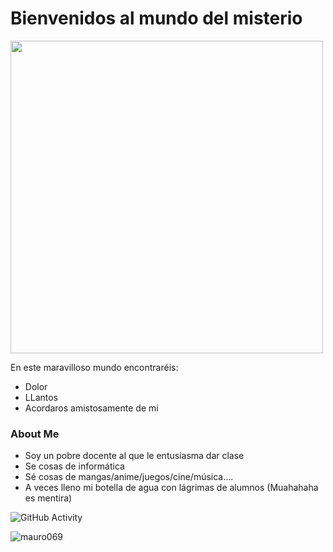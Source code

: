 <h1>Bienvenidos al mundo del misterio</h1>
<img src="https://static.wikia.nocookie.net/thomasysusamigosespanol/images/e/ea/LasMinasdelMisteriopromo.jpg/revision/latest?cb=20191004132131&path-prefix=es" width="500px">

<p>En este maravilloso mundo encontraréis:</p>

<ul>
  <li>Dolor</li>
  <li>LLantos</li>
  <li>Acordaros amistosamente de mi</li>
</ul>  

### About Me
- Soy un pobre docente al que le entusiasma dar clase
- Se cosas de informática
- Sé cosas de mangas/anime/juegos/cine/música....
- A veces lleno mi botella de agua con lágrimas de alumnos (Muahahaha es mentira)


![GitHub Activity](https://github-readme-stats.vercel.app/api?username=entornos2324&show_icons=true)



<p align="left"> <img src="https://komarev.com/ghpvc/?username=entornos2324&label=Profile%20views&color=0e75b6&style=flat" alt="mauro069" /> </p>
